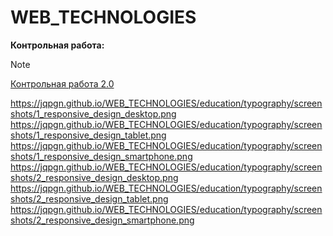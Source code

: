 # WEB_TECHNOLOGIES

**Контрольная работа:**
> [!NOTE]
> [Контрольная работа 2.0](https://jqpgn.github.io/WEB_TECHNOLOGIES/education/typography/web_site/home_page/main__about_us/main.html)
>
> https://jqpgn.github.io/WEB_TECHNOLOGIES/education/typography/screenshots/1_responsive_design_desktop.png
> https://jqpgn.github.io/WEB_TECHNOLOGIES/education/typography/screenshots/1_responsive_design_tablet.png
> https://jqpgn.github.io/WEB_TECHNOLOGIES/education/typography/screenshots/1_responsive_design_smartphone.png
> https://jqpgn.github.io/WEB_TECHNOLOGIES/education/typography/screenshots/2_responsive_design_desktop.png
> https://jqpgn.github.io/WEB_TECHNOLOGIES/education/typography/screenshots/2_responsive_design_tablet.png
> https://jqpgn.github.io/WEB_TECHNOLOGIES/education/typography/screenshots/2_responsive_design_smartphone.png

 
